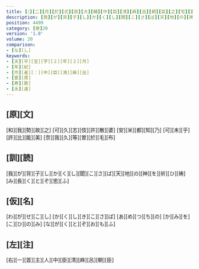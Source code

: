 ```yaml
---
title: [（][二][月][於][式][部][大][輔][中][臣][清][麻][呂][朝][臣][之][宅][宴][歌][十]<[五]>[首][）]
description: [我][が][背][子][し][か][く][し][聞][こ][さ][ば][天][地][の][神][を][祈][ひ][祷][み][長][く][と][ぞ][思][ふ]
position: 4499
category: [巻]20
version: '1.0'
volume: 20
comparison:
- [な][し]
keywords:
- [天][平][宝][字][２][年][２][月]
- [年][紀]
- [作][者][：][中][臣][清][麻][呂]
- [宴][席]
- [寿][歌]
- [永][遠]
---
```


## [原][文]

[和][我][勢][故][之] [可][久][志][伎][許][散][婆] [安][米][都][知][乃] [可][未][乎][許][比][能][美] [奈][我][久][等][曽][於][毛][布]

## [訓][読]

[我][が][背][子][し][か][く][し][聞][こ][さ][ば][天][地][の][神][を][祈][ひ][祷][み][長][く][と][ぞ][思][ふ]

## [仮][名]

[わ][が][せ][こ][し] [か][く][し][き][こ][さ][ば] [あ][め][つ][ち][の] [か][み][を][こ][ひ][の][み] [な][が][く][と][ぞ][お][も][ふ]

## [左][注]

[右][一][首][主][人][中][臣][清][麻][呂][朝][臣]
